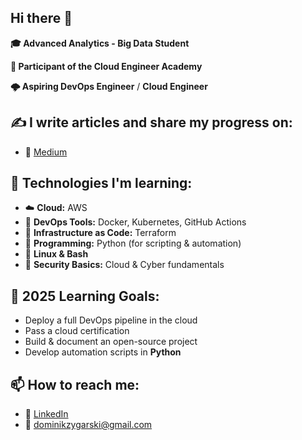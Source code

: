 ## Hi there 👋
**🎓 Advanced Analytics - Big Data Student**

**🚀 Participant of the Cloud Engineer Academy**

**🌩️ Aspiring DevOps Engineer** / **Cloud Engineer**

## ✍️ I write articles and share my progress on:  
- 📘 [Medium](https://medium.com/@dominikzygarski_88070)

## 🔧 Technologies I'm learning:
- ☁️ **Cloud:** AWS
- 🐳 **DevOps Tools:** Docker, Kubernetes, GitHub Actions 
- 🧱 **Infrastructure as Code:** Terraform
- 🐍 **Programming:** Python (for scripting & automation)
- 🐧 **Linux & Bash**
- 🔐 **Security Basics:** Cloud & Cyber fundamentals

## 🎯 2025 Learning Goals:
- Deploy a full DevOps pipeline in the cloud
- Pass a cloud certification
- Build & document an open-source project
- Develop automation scripts in **Python**

## 📫 How to reach me:
- 💼 [LinkedIn](https://www.linkedin.com/in/dominik-zygarski/)
- 📧 dominikzygarski@gmail.com

<!--
**ogzyzy/ogzyzy** is a ✨ _special_ ✨ repository because its `README.md` (this file) appears on your GitHub profile.

Here are some ideas to get you started:

- 🔭 I’m currently working on ...
- 🌱 I’m currently learning ...
- 👯 I’m looking to collaborate on ...
- 🤔 I’m looking for help with ...
- 💬 Ask me about ...
- 📫 How to reach me: ...
- 😄 Pronouns: ...
- ⚡ Fun fact: ...
-->
